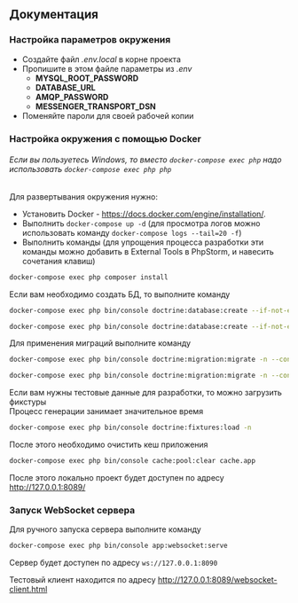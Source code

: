 ## Документация

### Настройка параметров окружения

* Создайте файл _.env.local_ в корне проекта
* Пропишите в этом файле параметры из _.env_
  * **MYSQL_ROOT_PASSWORD**
  * **DATABASE_URL**
  * **AMQP_PASSWORD**
  * **MESSENGER_TRANSPORT_DSN**
* Поменяйте пароли для своей рабочей копии

### Настройка окружения с помощью Docker

###### Если вы пользуетесь Windows, то вместо `docker-compose exec php` надо использовать `docker-compose exec php php`

Для развертывания окружения нужно:

* Установить Docker - https://docs.docker.com/engine/installation/.
* Выполнить `docker-compose up -d` (для просмотра логов можно использовать команду `docker-compose logs --tail=20 -f`)
* Выполнить команды (для упрощения процесса разработки эти команды можно добавить в External Tools в PhpStorm, и навесить сочетания клавиш)

```bash
docker-compose exec php composer install
```
Если вам необходимо создать БД, то выполните команду

```bash
docker-compose exec php bin/console doctrine:database:create --if-not-exists -c main
```
```bash
docker-compose exec php bin/console doctrine:database:create --if-not-exists -c dialog
```
Для применения миграций выполните команду

```bash
docker-compose exec php bin/console doctrine:migration:migrate -n --configuration=config/migrations/main.yaml
```
```bash
docker-compose exec php bin/console doctrine:migration:migrate -n --configuration=config/migrations/dialog.yaml
```
Если вам нужны тестовые данные для разработки, то можно загрузить фикстуры  
Процесс генерации занимает значительное время

```bash
docker-compose exec php bin/console doctrine:fixtures:load -n
```
После этого необходимо очистить кеш приложения

```bash
docker-compose exec php bin/console cache:pool:clear cache.app
```

После этого локально проект будет доступен по адресу http://127.0.0.1:8089/

### Запуск WebSocket сервера

Для ручного запуска сервера выполните команду

```bash
docker-compose exec php bin/console app:websocket:serve
```

Сервер будет доступен по адресу `ws://127.0.0.1:8090`

Тестовый клиент находится по адресу http://127.0.0.1:8089/websocket-client.html